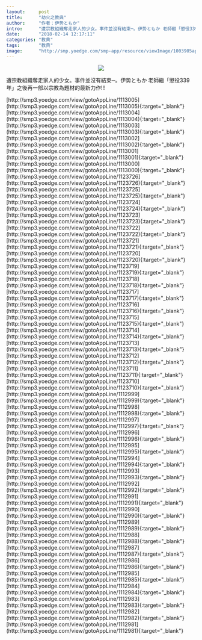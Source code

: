 ```yaml
---
layout:     post
title:      "劫火之教典"
author:     "作者：伊势ともか"
intro:      "遭宗教組織奪走家人的少女。事件並沒有結束─。伊势ともか 老師繼「懲役339年」之後再一部以宗教為題材的最新力作!!!"
date:       "2018-02-14 12:17:11"
categories: "教典"
tags:       "教典"
image:      "http://smp.yoedge.com/smp-app/resource/viewImage/1003905appline.png"
---
```

<div style="text-align: center">
<p><img src="http://smp.yoedge.com/smp-app/resource/viewImage/1003905appline.png"/></p>
</div>
<p class="post-meta">
<span>遭宗教組織奪走家人的少女。事件並沒有結束─。伊势ともか 老師繼「懲役339年」之後再一部以宗教為題材的最新力作!!!</span>
</p>
[http://smp3.yoedge.com/view/gotoAppLine/1113005](http://smp3.yoedge.com/view/gotoAppLine/1113005){:target="_blank"}
[http://smp3.yoedge.com/view/gotoAppLine/1113004](http://smp3.yoedge.com/view/gotoAppLine/1113004){:target="_blank"}
[http://smp3.yoedge.com/view/gotoAppLine/1113003](http://smp3.yoedge.com/view/gotoAppLine/1113003){:target="_blank"}
[http://smp3.yoedge.com/view/gotoAppLine/1113002](http://smp3.yoedge.com/view/gotoAppLine/1113002){:target="_blank"}
[http://smp3.yoedge.com/view/gotoAppLine/1113001](http://smp3.yoedge.com/view/gotoAppLine/1113001){:target="_blank"}
[http://smp3.yoedge.com/view/gotoAppLine/1113000](http://smp3.yoedge.com/view/gotoAppLine/1113000){:target="_blank"}
[http://smp3.yoedge.com/view/gotoAppLine/1123726](http://smp3.yoedge.com/view/gotoAppLine/1123726){:target="_blank"}
[http://smp3.yoedge.com/view/gotoAppLine/1123725](http://smp3.yoedge.com/view/gotoAppLine/1123725){:target="_blank"}
[http://smp3.yoedge.com/view/gotoAppLine/1123724](http://smp3.yoedge.com/view/gotoAppLine/1123724){:target="_blank"}
[http://smp3.yoedge.com/view/gotoAppLine/1123723](http://smp3.yoedge.com/view/gotoAppLine/1123723){:target="_blank"}
[http://smp3.yoedge.com/view/gotoAppLine/1123722](http://smp3.yoedge.com/view/gotoAppLine/1123722){:target="_blank"}
[http://smp3.yoedge.com/view/gotoAppLine/1123721](http://smp3.yoedge.com/view/gotoAppLine/1123721){:target="_blank"}
[http://smp3.yoedge.com/view/gotoAppLine/1123720](http://smp3.yoedge.com/view/gotoAppLine/1123720){:target="_blank"}
[http://smp3.yoedge.com/view/gotoAppLine/1123719](http://smp3.yoedge.com/view/gotoAppLine/1123719){:target="_blank"}
[http://smp3.yoedge.com/view/gotoAppLine/1123718](http://smp3.yoedge.com/view/gotoAppLine/1123718){:target="_blank"}
[http://smp3.yoedge.com/view/gotoAppLine/1123717](http://smp3.yoedge.com/view/gotoAppLine/1123717){:target="_blank"}
[http://smp3.yoedge.com/view/gotoAppLine/1123716](http://smp3.yoedge.com/view/gotoAppLine/1123716){:target="_blank"}
[http://smp3.yoedge.com/view/gotoAppLine/1123715](http://smp3.yoedge.com/view/gotoAppLine/1123715){:target="_blank"}
[http://smp3.yoedge.com/view/gotoAppLine/1123714](http://smp3.yoedge.com/view/gotoAppLine/1123714){:target="_blank"}
[http://smp3.yoedge.com/view/gotoAppLine/1123713](http://smp3.yoedge.com/view/gotoAppLine/1123713){:target="_blank"}
[http://smp3.yoedge.com/view/gotoAppLine/1123712](http://smp3.yoedge.com/view/gotoAppLine/1123712){:target="_blank"}
[http://smp3.yoedge.com/view/gotoAppLine/1123711](http://smp3.yoedge.com/view/gotoAppLine/1123711){:target="_blank"}
[http://smp3.yoedge.com/view/gotoAppLine/1123710](http://smp3.yoedge.com/view/gotoAppLine/1123710){:target="_blank"}
[http://smp3.yoedge.com/view/gotoAppLine/1112999](http://smp3.yoedge.com/view/gotoAppLine/1112999){:target="_blank"}
[http://smp3.yoedge.com/view/gotoAppLine/1112998](http://smp3.yoedge.com/view/gotoAppLine/1112998){:target="_blank"}
[http://smp3.yoedge.com/view/gotoAppLine/1112997](http://smp3.yoedge.com/view/gotoAppLine/1112997){:target="_blank"}
[http://smp3.yoedge.com/view/gotoAppLine/1112996](http://smp3.yoedge.com/view/gotoAppLine/1112996){:target="_blank"}
[http://smp3.yoedge.com/view/gotoAppLine/1112995](http://smp3.yoedge.com/view/gotoAppLine/1112995){:target="_blank"}
[http://smp3.yoedge.com/view/gotoAppLine/1112994](http://smp3.yoedge.com/view/gotoAppLine/1112994){:target="_blank"}
[http://smp3.yoedge.com/view/gotoAppLine/1112993](http://smp3.yoedge.com/view/gotoAppLine/1112993){:target="_blank"}
[http://smp3.yoedge.com/view/gotoAppLine/1112992](http://smp3.yoedge.com/view/gotoAppLine/1112992){:target="_blank"}
[http://smp3.yoedge.com/view/gotoAppLine/1112991](http://smp3.yoedge.com/view/gotoAppLine/1112991){:target="_blank"}
[http://smp3.yoedge.com/view/gotoAppLine/1112990](http://smp3.yoedge.com/view/gotoAppLine/1112990){:target="_blank"}
[http://smp3.yoedge.com/view/gotoAppLine/1112989](http://smp3.yoedge.com/view/gotoAppLine/1112989){:target="_blank"}
[http://smp3.yoedge.com/view/gotoAppLine/1112988](http://smp3.yoedge.com/view/gotoAppLine/1112988){:target="_blank"}
[http://smp3.yoedge.com/view/gotoAppLine/1112987](http://smp3.yoedge.com/view/gotoAppLine/1112987){:target="_blank"}
[http://smp3.yoedge.com/view/gotoAppLine/1112986](http://smp3.yoedge.com/view/gotoAppLine/1112986){:target="_blank"}
[http://smp3.yoedge.com/view/gotoAppLine/1112985](http://smp3.yoedge.com/view/gotoAppLine/1112985){:target="_blank"}
[http://smp3.yoedge.com/view/gotoAppLine/1112984](http://smp3.yoedge.com/view/gotoAppLine/1112984){:target="_blank"}
[http://smp3.yoedge.com/view/gotoAppLine/1112983](http://smp3.yoedge.com/view/gotoAppLine/1112983){:target="_blank"}
[http://smp3.yoedge.com/view/gotoAppLine/1112982](http://smp3.yoedge.com/view/gotoAppLine/1112982){:target="_blank"}
[http://smp3.yoedge.com/view/gotoAppLine/1112981](http://smp3.yoedge.com/view/gotoAppLine/1112981){:target="_blank"}


